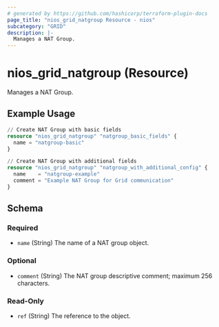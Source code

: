 ```yaml
---
# generated by https://github.com/hashicorp/terraform-plugin-docs
page_title: "nios_grid_natgroup Resource - nios"
subcategory: "GRID"
description: |-
  Manages a NAT Group.
---
```


# nios_grid_natgroup (Resource)

Manages a NAT Group.

## Example Usage

```terraform
// Create NAT Group with basic fields
resource "nios_grid_natgroup" "natgroup_basic_fields" {
  name = "natgroup-basic"
}

// Create NAT Group with additional fields
resource "nios_grid_natgroup" "natgroup_with_additional_config" {
  name    = "natgroup-example"
  comment = "Example NAT Group for Grid communication"
}
```

<!-- schema generated by tfplugindocs -->
## Schema

### Required

- `name` (String) The name of a NAT group object.

### Optional

- `comment` (String) The NAT group descriptive comment; maximum 256 characters.

### Read-Only

- `ref` (String) The reference to the object.
